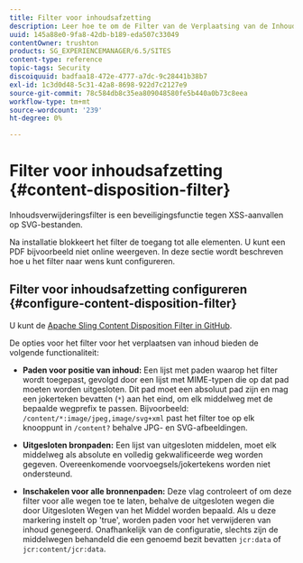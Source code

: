 ```yaml
---
title: Filter voor inhoudsafzetting
description: Leer hoe te om de Filter van de Verplaatsing van de Inhoud te gebruiken om aanvallen van XSS te verhinderen.
uuid: 145a88e0-9fa8-42db-b189-eda507c33049
contentOwner: trushton
products: SG_EXPERIENCEMANAGER/6.5/SITES
content-type: reference
topic-tags: Security
discoiquuid: badfaa18-472e-4777-a7dc-9c28441b38b7
exl-id: 1c3d0d48-5c31-42a8-8698-922d7c2127e9
source-git-commit: 78c584db8c35ea809048580fe5b440a0b73c8eea
workflow-type: tm+mt
source-wordcount: '239'
ht-degree: 0%

---
```


# Filter voor inhoudsafzetting {#content-disposition-filter}

Inhoudsverwijderingsfilter is een beveiligingsfunctie tegen XSS-aanvallen op SVG-bestanden.

Na installatie blokkeert het filter de toegang tot alle elementen. U kunt een PDF bijvoorbeeld niet online weergeven. In deze sectie wordt beschreven hoe u het filter naar wens kunt configureren.

## Filter voor inhoudsafzetting configureren {#configure-content-disposition-filter}

U kunt de [Apache Sling Content Disposition Filter in GitHub](https://github.com/apache/sling-org-apache-sling-security/blob/master/src/main/java/org/apache/sling/security/impl/ContentDispositionFilterConfiguration.java).

De opties voor het filter voor het verplaatsen van inhoud bieden de volgende functionaliteit:

* **Paden voor positie van inhoud:** Een lijst met paden waarop het filter wordt toegepast, gevolgd door een lijst met MIME-typen die op dat pad moeten worden uitgesloten. Dit pad moet een absoluut pad zijn en mag een jokerteken bevatten (`*`) aan het eind, om elk middelweg met de bepaalde wegprefix te passen. Bijvoorbeeld: `/content/*:image/jpeg,image/svg+xml` past het filter toe op elk knooppunt in `/content?` behalve JPG- en SVG-afbeeldingen.

* **Uitgesloten bronpaden:** Een lijst van uitgesloten middelen, moet elk middelweg als absolute en volledig gekwalificeerde weg worden gegeven. Overeenkomende voorvoegsels/jokertekens worden niet ondersteund.

* **Inschakelen voor alle bronnenpaden:** Deze vlag controleert of om deze filter voor alle wegen toe te laten, behalve de uitgesloten wegen die door Uitgesloten Wegen van het Middel worden bepaald. Als u deze markering instelt op &#39;true&#39;, worden paden voor het verwijderen van inhoud genegeerd. Onafhankelijk van de configuratie, slechts zijn de middelwegen behandeld die een genoemd bezit bevatten `jcr:data` of `jcr:content/jcr:data`.
